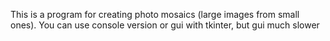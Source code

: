 This is a program for creating photo mosaics (large images from small ones). You can use console version or gui with tkinter, but gui much slower
